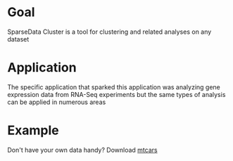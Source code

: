 # Goal
SparseData Cluster is a tool for clustering and related analyses on any dataset

# Application
The specific application that sparked this application was analyzing gene expression data from RNA-Seq experiments but the same types of analysis can be applied in numerous areas

# Example
Don't have your own data handy?  Download [mtcars](https://internal.shinyapps.io/gallery/066-upload-file/_w_ea0a7d8b/mtcars.csv)
